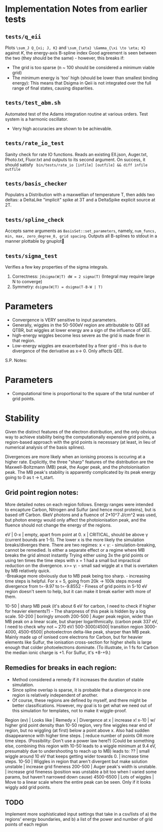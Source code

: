 # Implementation Notes from earlier tests

## `tests/q_eii`
Plots `\sum_J Q_{xi; J, K}` and `\sum_{\eta} \Gamma_{\xi \to \eta; K}` against $K$, the energy-axis B-spline index
Good agreement is seen between the two (they should be the same) - however, this breaks if:
 - The grid is too sparse (n ~ 100 should be considered a minimum viable grid)
 - The minimum energy is 'too' high  (should be lower than smallest binding energy): This means that Dsigma in Qeii is not integrated over the full range of final states, causing disparities.

## `tests/test_abm.sh`
Automated test of the Adams integration routine at various orders. Test system is a harmonic oscillator.
 - Very high accuracies are shown to be achievable.

## `tests/rate_io_test`
Sanity check for rate IO functions.
Reads an existing EII.json, Auger.txt, Photo.txt, Fluor.txt and outputs to its second argument.
On success, it should satisfy 
` bin/tests/rate_io [infile] [outfile] && diff infile outfile` 

## `tests/basis_checker`
Populatrs a Distribution with a maxwellian of temperature T, then adds two deltas: a DeltaLike "implicit" spike at 3T and a DeltaSpike explicit source at 2T.

## `tests/spline_check`
Accepts same arguments as `BasisSet::set_parameters`, namely, `num_funcs, min, max, zero_degree_0, grid spacing`. Outputs all B-splines to stdout in a manner plottable by gnuplot

## `tests/sigma_test`
Verifies a few key properties of the sigma integrals.
1. Correctness: `∫dsigma(W|T) dW = 2 sigma(T)` (Integral may require large N to converge)
2. Symmetry: `dsigma(W|T) = dsigma(T-B-W | T)`

# Parameters
- Convergence is VERY sensitive to input parameters.
- Generally, wiggles in the 50-500eV region are attributable to QEII ad QTBR, but wiggles at lower energy are a sign of the influence of QEE.
- high-energy wiggles become less severe as the grid is made finer in that region.
- Low-energy wiggles are exacerbated by a finer grid - this is due to divergence of the derivative as x-> 0. Only affects QEE.

S.P. Notes:
# Parameters
- Computational time is proportional to the square of the total number of grid points.

# Stability

Given the distinct features of the electron distribution, and the only obvious way to achieve stability being the computationally expensive grid points, a region-based approach with the grid points is necessary (at least, in lieu of numerical analysis of the basis splines). 

Divergences are more likely when an ionising process is occuring at a higher rate. Explicitly, the three "sharp" features of the distribution are the Maxwell-Boltzmann (MB) peak, the Auger peak, and the photoionisation peak. The MB peak's stability is apparently complicated by its peak energy going to 0 as t -> t_start. 



## Grid point region notes:
More detailed notes on each region follows. Energy ranges were intended to encapture Carbon, Nitrogen and Sulfur (and hence most proteins), but is based off Carbon. 6keV photons and a fluence of 2*10^7 J/cm^2 was used, but photon energy would only affect the photoionisation peak, and the fluence should not change the energy of the regions. 


eV      |
0-x     | empty, apart from point at 0. 
x       | CRITICAL, should be above  γ (current bounds are 1-5). The lower x is the more likely the simulation breaks/diverges there. 
    There are two regimes:
    x < γ:
        - simulation-breaking, cannot be remedied. Is either a separate effect or a regime where MB breaks the grid almost instantly
        Trying either using 3x the grid points or using ten times the time steps with x = 1 had a small but 
        impractical reduction on the divergence. 
    x>= γ:
        - small sad wiggle at x that is overtaken by MB relatively quick.  
        -Breakage more obviously due to MB peak being too sharp.
        - increasing time steps is helpful. For x = 5, going from 20k -> 100k steps moved divergence from t=-9.97 to t=-9.8552
        - Finess of grid points in 5-10 eV region doesn't seem to help, but it can make it break earlier with more of them.

10-50   | sharp MB peak  (it's about 6 eV for carbon, I need to check if higher for heavier elements?) - The sharpness of this peak is hidden by a log scale.
50-200  | boringly smooth
200-500 | Auger peak region, wider than MB peak on a linear scale, but sharper logarithmically.  (carbon peak 337 eV, I need to check why not ~ 270 eV)
500-3000/4500| transition region
3000-4000, 4500-6500| photoelectron delta-like peak, sharper than MB peak. Mainly made up of ionised core electrons for Carbon, but for heavier elements like Sulfur, the ionisation cross-section for higher shells is large enough that colder photoelectrons dominate. (To illustrate, in 1 fs for Carbon the median ionic charge is +1. For Sulfur, it's +8-+9.)


## Remedies for breaks in each region:
- Method considered a remedy if it increases the duration of stable simulation.
- Since spline overlap is sparse, it is probable that a divergence in one region is relatively independent of another.
- Of course, these regions are defined by myself, and there might be better classifications.  However, my goal 
  is to get what we need out of this simulation for templates, not to make it wiggle-proof. 

Region (ev) | Looks like | Remedy
x           | Divergence at x           | increase x!
x-10        | w/ higher grid point density than 10-50 region, very fine wiggles near end of region, but no wiggling (at first) below a point above x. Also had sudden disappearence with higher time steps.  | reduce number of points OR more time steps. (Possibility: Don't use a power law here?)
(Could be something else, combining this region with 10-50 leads to a wiggle minimum at 9.4 eV, presumably due to undershooting to reach up to MB)
leads to:
??          | small wiggle around 10 eV that keeps getting wider towards 0. | increase time steps.
10-50       | Wiggles in region that aren't divergent but make solution unstable    | increase grid fineness
200-500     | Auger peak's width is unstable.  | increase grid fineness   (position was unstable a bit too when I varied some params, but haven't narrowed down cause)
4500-6500   | Lots of wiggles | Move to a linear scale where the entire peak can be seen. Only if it looks wiggly add grid points.


## TODO
Implement more sophisticated input settings that take in a csv/lists of a) the regions' energy boundaries, and b) a list of the power and number of grid points of each region    
